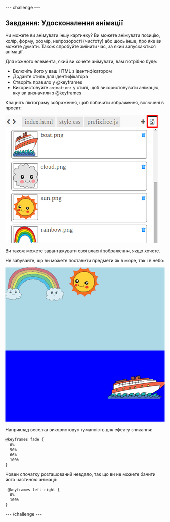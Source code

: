\--- challenge \---

## Завдання: Удосконалення анімації

Чи можете ви анімувати іншу картинку? Ви можете анімувати позицію, колір, форму, розмір, непрозорості (чистоту) або щось інше, про яке ви можете думати. Також спробуйте змінити час, за який запускаються анімації.

Для кожного елемента, який ви хочете анімувати, вам потрібно буде:

+ Включіть його у ваш HTML з ідентифікатором
+ Додайте стиль для ідентифікатора
+ Створіть правило у @keyframes
+ Використовуйте `animation:` у стилі, щоб використовувати анімацію, яку ви визначили з @keyframes 

Клацніть піктограму зображення, щоб побачити зображення, включені в проект:

![знімок екрану](images/sunrise-images.png)

Ви також можете завантажувати свої власні зображення, якщо хочете.

Не забувайте, що ви можете поставити предмети як в море, так і в небо:

![Знімок екрану](images/sunrise-boat.png)

Наприклад веселка використовує туманність для ефекту зникання:

    @keyframes fade {
      0%  
      50% 
      66% 
      100%  
    }
    

Човен спочатку розташований невдало, так що ви не можете бачити його частиною анімації:

     @keyframes left-right {
      0%   
      100% 
    }
    

\--- /challenge \---
